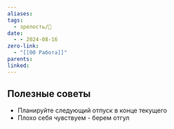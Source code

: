 ```yaml
---
aliases: 
tags:
  - зрелость/🌱
date:
  - - 2024-08-16
zero-link:
  - "[[00 Работа]]"
parents: 
linked:
---
```

## Полезные советы
- Планируйте следующий отпуск в конце текущего
- Плохо себя чувствуем - берем отгул